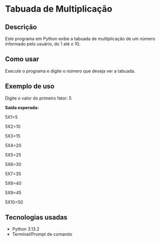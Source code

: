 # Tabuada de Multiplicação

## Descrição
Este programa em Python exibe a tabuada de multiplicação de um número informado pelo usuário, do 1 até o 10.

## Como usar
Execute o programa e digite o número que deseja ver a tabuada.

## Exemplo de uso

Digite o valor do primeiro fator: 5  

**Saída esperada:**

5X1=5

5X2=10

5X3=15

5X4=20

5X5=25

5X6=30

5X7=35

5X8=40

5X9=45

5X10=50

## Tecnologias usadas
- Python 3.13.2  
- Terminal/Prompt de comando
